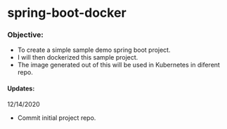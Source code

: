 # spring-boot-docker

### Objective: 

* To create a simple sample demo spring boot project.
* I will then dockerized this sample project.
* The image generated out of this will be used in Kubernetes in diferent repo.


#### Updates:

12/14/2020

* Commit initial project repo.
